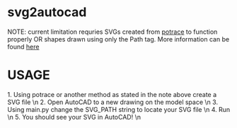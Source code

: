 # svg2autocad

NOTE: current limitation requries SVGs created from <a href="http://potrace.sourceforge.net/">potrace</a> to function properly OR shapes drawn using only the Path tag. More information can be found <a href=https://www.w3schools.com/graphics/svg_path.asp>here</a>

<h1>USAGE</h1>
1. Using potrace or another method as stated in the note above create a SVG file \n
2. Open AutoCAD to a new drawing on the model space \n
3. Using main.py change the SVG_PATH string to locate your SVG file \n
4. Run \n
5. You should see your SVG in AutoCAD! \n
